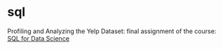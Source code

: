 # sql
Profiling and Analyzing the Yelp Dataset: final assignment of the course: [SQL for Data Science](https://www.coursera.org/learn/sql-for-data-science/home/welcome)
